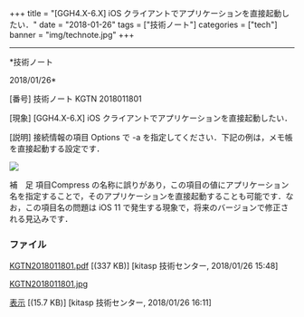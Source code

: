 ﻿+++
title = "[GGH4.X-6.X] iOS クライアントでアプリケーションを直接起動したい．"
date = "2018-01-26"
tags = ["技術ノート"]
categories = ["tech"]
banner = "img/technote.jpg"
+++

-----------------------------------------------------------------------------------------------------------------------------

*技術ノート

2018/01/26*


[番号]
技術ノート KGTN 2018011801

[現象]
[GGH4.X-6.X] iOS クライアントでアプリケーションを直接起動したい．

[説明]
接続情報の項目 Options で -a
を指定してください．下記の例は，メモ帳を直接起動する設定です．

![](http://techreport.kitasp.net/attachments/download/3971/KGTN2018011801.jpg)

補　足
項目Compress
の名称に誤りがあり，この項目の値にアプリケーション名を指定することで，そのアプリケーションを直接起動することも可能です．なお，この項目名の問題は
iOS 11 で発生する現象で，将来のバージョンで修正される見込みです．


### ファイル

 
 


[KGTN2018011801.pdf](http://techreport.kitasp.net/attachments/download/3963/KGTN2018011801.pdf)
 [(337 KB)] [kitasp 技術センター, 2018/01/26
15:48]

[KGTN2018011801.jpg](http://techreport.kitasp.net/attachments/download/3971/KGTN2018011801.jpg)

[表示](http://techreport.kitasp.net/attachments/3971/KGTN2018011801.jpg "表示")
 [(15.7 KB)] [kitasp 技術センター, 2018/01/26
16:11]


 


 

